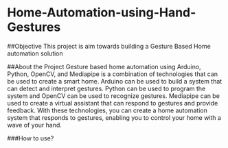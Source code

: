 # Home-Automation-using-Hand-Gestures

##Objective
This project is aim towards building a Gesture Based Home automation solution

##About the Project
Gesture based home automation using Arduino, Python, OpenCV, and Mediapipe is a combination of technologies that can be used to create a smart home. Arduino can be used to build a system that can detect and interpret gestures. Python can be used to program the system and OpenCV can be used to recognize gestures. Mediapipe can be used to create a virtual assistant that can respond to gestures and provide feedback. With these technologies, you can create a home automation system that responds to gestures, enabling you to control your home with a wave of your hand.

###How to use?

